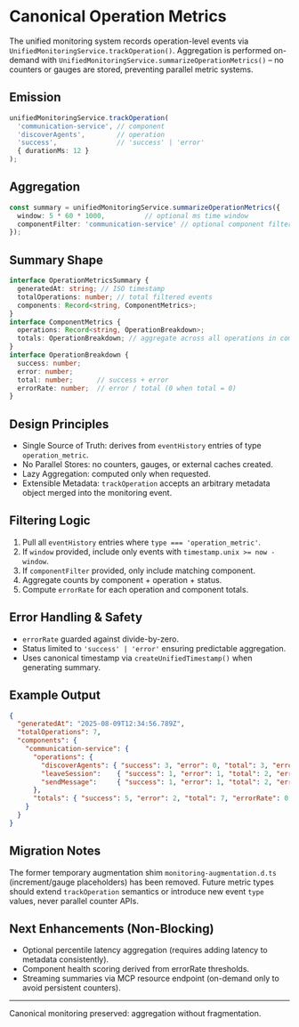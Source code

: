 # Canonical Operation Metrics

The unified monitoring system records operation-level events via `UnifiedMonitoringService.trackOperation()`.
Aggregation is performed on-demand with `UnifiedMonitoringService.summarizeOperationMetrics()` – no counters or gauges are stored, preventing parallel metric systems.

## Emission
```ts
unifiedMonitoringService.trackOperation(
  'communication-service', // component
  'discoverAgents',        // operation
  'success',               // 'success' | 'error'
  { durationMs: 12 }
);
```

## Aggregation
```ts
const summary = unifiedMonitoringService.summarizeOperationMetrics({
  window: 5 * 60 * 1000,          // optional ms time window
  componentFilter: 'communication-service' // optional component filter
});
```

## Summary Shape
```ts
interface OperationMetricsSummary {
  generatedAt: string; // ISO timestamp
  totalOperations: number; // total filtered events
  components: Record<string, ComponentMetrics>;
}
interface ComponentMetrics {
  operations: Record<string, OperationBreakdown>;
  totals: OperationBreakdown; // aggregate across all operations in component
}
interface OperationBreakdown {
  success: number;
  error: number;
  total: number;      // success + error
  errorRate: number;  // error / total (0 when total = 0)
}
```

## Design Principles
- Single Source of Truth: derives from `eventHistory` entries of type `operation_metric`.
- No Parallel Stores: no counters, gauges, or external caches created.
- Lazy Aggregation: computed only when requested.
- Extensible Metadata: `trackOperation` accepts an arbitrary metadata object merged into the monitoring event.

## Filtering Logic
1. Pull all `eventHistory` entries where `type === 'operation_metric'`.
2. If `window` provided, include only events with `timestamp.unix >= now - window`.
3. If `componentFilter` provided, only include matching component.
4. Aggregate counts by component + operation + status.
5. Compute `errorRate` for each operation and component totals.

## Error Handling & Safety
- `errorRate` guarded against divide-by-zero.
- Status limited to `'success' | 'error'` ensuring predictable aggregation.
- Uses canonical timestamp via `createUnifiedTimestamp()` when generating summary.

## Example Output
```json
{
  "generatedAt": "2025-08-09T12:34:56.789Z",
  "totalOperations": 7,
  "components": {
    "communication-service": {
      "operations": {
        "discoverAgents": { "success": 3, "error": 0, "total": 3, "errorRate": 0 },
        "leaveSession":    { "success": 1, "error": 1, "total": 2, "errorRate": 0.5 },
        "sendMessage":     { "success": 1, "error": 1, "total": 2, "errorRate": 0.5 }
      },
      "totals": { "success": 5, "error": 2, "total": 7, "errorRate": 0.2857142857 }
    }
  }
}
```

## Migration Notes
The former temporary augmentation shim `monitoring-augmentation.d.ts` (increment/gauge placeholders) has been removed. Future metric types should extend `trackOperation` semantics or introduce new event `type` values, never parallel counter APIs.

## Next Enhancements (Non-Blocking)
- Optional percentile latency aggregation (requires adding latency to metadata consistently).
- Component health scoring derived from errorRate thresholds.
- Streaming summaries via MCP resource endpoint (on-demand only to avoid persistent counters).

---
Canonical monitoring preserved: aggregation without fragmentation.
